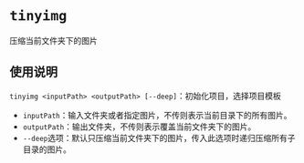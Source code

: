 # `tinyimg`

压缩当前文件夹下的图片

## 使用说明

`tinyimg <inputPath> <outputPath> [--deep]`：初始化项目，选择项目模板

-   `inputPath`：输入文件夹或者指定图片，不传则表示当前目录下的所有图片。
-   `outputPath`：输出文件夹，不传则表示覆盖当前文件夹下的图片。
-   `--deep`选项：默认只压缩当前文件夹下的图片，传入此选项时递归压缩所有子目录的图片。
